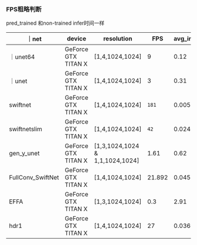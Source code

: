 ### FPS粗略判断

pred_trained 和non-trained infer时间一样

｜net|device|resolution|FPS|avg_infer_decay|
|-|-|-|-|-|
｜unet64|GeForce GTX TITAN X|[1,4,1024,1024]|9|0.12|
｜unet|GeForce GTX TITAN X|[1,4,1024,1024]|3|0.31|
|swiftnet|GeForce GTX TITAN X|[1,4,1024,1024]|`181`|0.0055|
|swiftnetslim|GeForce GTX TITAN X|[1,4,1024,1024]|`42`|0.024|
|gen_y_unet|GeForce GTX TITAN X|[1,3,1024,1024 & 1,1,1024,1024]|1.61|0.62|
|FullConv_SwiftNet |GeForce GTX TITAN X|[1,4,1024,1024]|21.892|0.04565|
|EFFA|GeForce GTX TITAN X|[1,3,1024,1024]|0.3|2.91|
|hdr1 |GeForce GTX TITAN X|[1,4,1024,1024]|27|0.03663|


